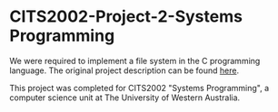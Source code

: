 # CITS2002-Project-2-Systems Programming
We were required to implement a file system in the C programming language. The original project description can be found [here](https://web.archive.org/web/20191027134326/http://teaching.csse.uwa.edu.au/units/CITS2002/projects/project2.php).

This project was completed for CITS2002 "Systems Programming", a computer science unit at The University of Western Australia.
